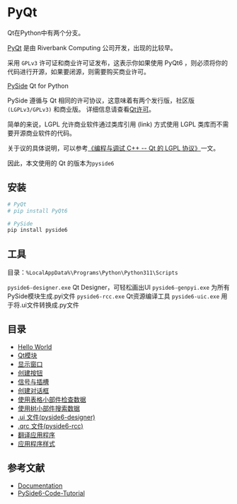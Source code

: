 # PyQt

Qt在Python中有两个分支。

[PyQt](https://www.riverbankcomputing.com/software/pyqt/) 是由 Riverbank Computing 公司开发，出现的比较早。

采用 `GPLv3` 许可证和商业许可证发布，这表示你如果使用 PyQt6 ，则必须将你的代码进行开源，如果要闭源，则需要购买商业许可。

[PySide](https://doc.qt.io/qtforpython/) Qt for Python

PySide 遵循与 Qt 相同的许可协议，这意味着有两个发行版，社区版 `(LGPLv3/GPLv3)` 和商业版。
详细信息请查看[Qt许可](https://www.qt.io/licensing)。

简单的来说，LGPL 允许商业软件通过类库引用 (link) 方式使用 LGPL 类库而不需要开源商业软件的代码。

关于议的具体说明，可以参考[《编程与调试 C++ -- Qt 的 LGPL 协议》](https://blog.hawkhai.com/blog/2022/08/10/qt-lgpl)一文。

因此，本文使用的 Qt 的版本为`pyside6`

## 安装

```bash
# PyQt
# pip install PyQt6

# PySide
pip install pyside6
```

## 工具

目录：`%LocalAppData%\Programs\Python\Python311\Scripts`

`pyside6-designer.exe` Qt Designer，可轻松画出UI
`pyside6-genpyi.exe` 为所有PySide模块生成.pyi文件
`pyside6-rcc.exe` Qt资源编译工具
`pyside6-uic.exe` 用于将.ui文件转换成.py文件

## 目录

- [Hello World](./00_hello_world.py)
- [Qt模块](./01_Modules.md)
- [显示窗口](./02_show.py)
- [创建按钮](./03_buton.py)
- [信号与插槽](./04_signals_and_slots.md)
- [创建对话框](./05_dialog.py)
- [使用表格小部件检查数据](./06_tablewidget.py)
- [使用树小部件搜索数据](./07_treewidget.py)
- [.ui 文件(pyside6-designer)](./08_uifiles.md)
- [.qrc 文件(pyside6-rcc)](./09_qrcfiles.md)
- [翻译应用程序](./10_translations.md)
- [应用程序样式](./11_widgetstyling.md)

## 参考文献

- [Documentation](https://doc.qt.io/qtforpython-6/index.html)
- [PySide6-Code-Tutorial](https://github.com/muziing/PySide6-Code-Tutorial)